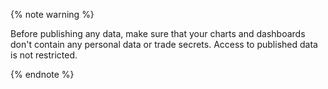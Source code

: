 {% note warning %}

Before publishing any data, make sure that your charts and dashboards don't contain any personal data or trade secrets. Access to published data is not restricted.

{% endnote %}
